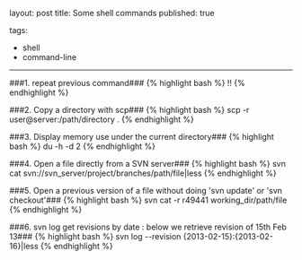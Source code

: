 layout: post
title: Some shell commands
published: true  

tags: 
- shell
- command-line
---

###1. repeat previous command###
{% highlight bash %}
!!
{% endhighlight %}

###2. Copy a directory with scp###
{% highlight bash %}
scp -r user@server:/path/directory .
{% endhighlight %}

###3. Display memory use under the current directory###
{% highlight bash %}
du -h -d 2
{% endhighlight %}

###4. Open a file directly from a SVN server###
{% highlight bash %}
svn cat svn://svn_server/project/branches/path/file|less
{% endhighlight %}

###5. Open a previous version of a file without doing 'svn update' or 'svn checkout'###
{% highlight bash %}
svn cat -r r49441 working_dir/path/file
{% endhighlight %}

###6. svn log get revisions by date : below we retrieve revision of 15th Feb 13###
{% highlight bash %}
svn log --revision {2013-02-15}:{2013-02-16}|less
{% endhighlight %}